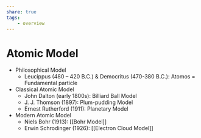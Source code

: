 ```yaml
---
share: true
tags:
	- overview
---
```


# Atomic Model

- Philosophical Model
	- Leucippus (480 – 420 B.C.) & Democritus (470-380 B.C.): Atomos = Fundamental particle
- Classical Atomic Model
	- John Dalton (early 1800s): Billiard Ball Model
	- J. J. Thomson (1897): Plum-pudding Model
	- Ernest Rutherford (1911): Planetary Model
- Modern Atomic Model
	- Niels Bohr (1913): [[Bohr Model]]
	- Erwin Schrodinger (1926): [[Electron Cloud Model]]
